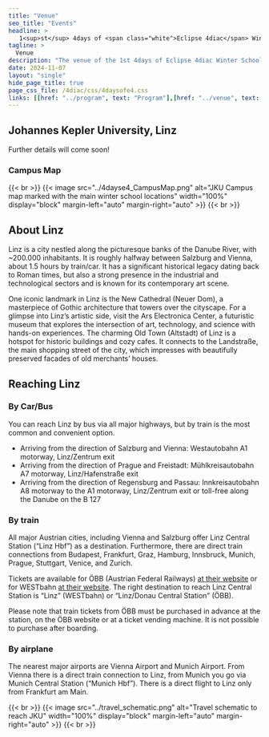 ```yaml
---
title: "Venue"
seo_title: "Events"
headline: > 
   1<sup>st</sup> 4days of <span class="white">Eclipse 4diac</span> Winter School
tagline: >
  Venue
description: "The venue of the 1st 4days of Eclipse 4diac Winter School"
date: 2024-11-07
layout: "single"
hide_page_title: true
page_css_file: /4diac/css/4daysofe4.css
links: [[href: "../program", text: "Program"],[href: "../venue", text: "Venue"],[href: "../participation", text: "Participation"],[href: "../organisation", text: "Organisation"]]
---
```


## Johannes Kepler University, Linz

Further details will come soon!

### Campus Map

{{< br >}}
{{< image src="../4dayse4_CampusMap.png" alt="JKU Campus map marked with the main winter school locations" width="100%" display="block" margin-left="auto" margin-right="auto" >}}
{{< br >}}

## About Linz

Linz is a city nestled along the picturesque banks of the Danube River, with ~200.000 inhabitants. It is roughly halfway between Salzburg and Vienna, about 1.5 hours by train/car. It has a significant historical legacy dating back to Roman times, but also a strong presence in the industrial and technological sectors and is known for its contemporary art scene.

One iconic landmark in Linz is the New Cathedral (Neuer Dom), a masterpiece of Gothic architecture that towers over the cityscape. For a glimpse into Linz’s artistic side, visit the Ars Electronica Center, a futuristic museum that explores the intersection of art, technology, and science with hands-on experiences. The charming Old Town (Altstadt) of Linz is a hotspot for historic buildings and cozy cafes. It connects to the Landstraße, the main shopping street of the city, which impresses with beautifully preserved facades of old merchants’ houses.

## Reaching Linz
### By Car/Bus

You can reach Linz by bus via all major highways, but by train is the most common and convenient option.

  - Arriving from the direction of Salzburg and Vienna: Westautobahn A1 motorway, Linz/Zentrum exit
  - Arriving from the direction of Prague and Freistadt: Mühlkreisautobahn A7 motorway, Linz/Hafenstraße exit
  - Arriving from the direction of Regensburg and Passau: Innkreisautobahn A8 motorway to the A1 motorway, Linz/Zentrum exit or toll-free along the Danube on the B 127

### By train

All major Austrian cities, including Vienna and Salzburg offer Linz Central Station (“Linz Hbf”) as a destination. Furthermore, there are direct train connections from Budapest, Frankfurt, Graz, Hamburg, Innsbruck, Munich, Prague, Stuttgart, Venice, and Zurich.

Tickets are available for ÖBB (Austrian Federal Railways) [at their website](https://fahrplan.oebb.at/webapp) or for WESTbahn [at their website](https://westbahn.at/en/timetable/lookup/date/). The right destination to reach Linz Central Station is “Linz” (WESTbahn) or “Linz/Donau Central Station” (ÖBB).

Please note that train tickets from ÖBB must be purchased in advance at the station, on the ÖBB website or at a ticket vending machine. It is not possible to purchase after boarding.

### By airplane

The nearest major airports are Vienna Airport and Munich Airport. From Vienna there is a direct train connection to Linz, from Munich you go via Munich Central Station (“Munich Hbf”). There is a direct flight to Linz only from Frankfurt am Main.

{{< br >}}
{{< image src="../travel_schematic.png" alt="Travel schematic to reach JKU" width="100%" display="block" margin-left="auto" margin-right="auto" >}}
{{< br >}}


